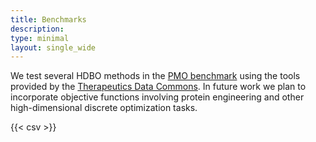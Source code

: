 ```yaml
---
title: Benchmarks
description: 
type: minimal
layout: single_wide
---
```


We test several HDBO methods in the [PMO benchmark](https://openreview.net/forum?id=yCZRdI0Y7G) using the tools provided by the [Therapeutics Data Commons](https://tdcommons.ai/). In future work we plan to incorporate objective functions involving protein engineering and other high-dimensional discrete optimization tasks.

{{< csv >}}

<!-- {{< nav type="pills" id="pills-1" >}}
{{< nav-item header="Aggregated by task" show="true" >}}
lorem,ipsum,dolor,sit,amet
{{< /nav-item >}}
{{< nav-item header="Aggregated by model" >}}
This is the second item's nav body. It too supports HTML content.
{{< /nav-item >}}
{{< nav-item header="Mario (TBA)" disabled="true" />}}
{{< /nav >}}
 -->
